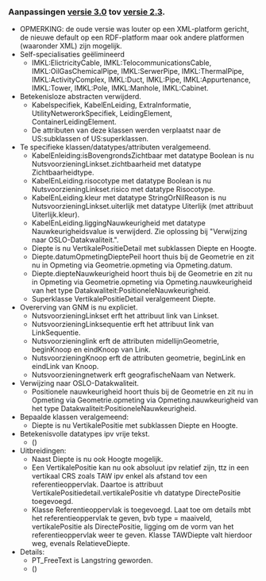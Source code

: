### Aanpassingen [versie 3.0](https://belgif.github.io/thematic/models/cable-pipe/) tov [versie 2.3](https://overheid.vlaanderen.be/help/file/1176/download?token=ndmVBd4y).
- OPMERKING: de oude versie was louter op een XML-platform gericht, de nieuwe default op een RDF-platform maar ook andere platformen (waaronder XML) zijn mogelijk.
- Self-specialisaties geëlimineerd
  - IMKL:ElictricityCable, IMKL:TelocommunicationsCable, IMKL:OilGasChemicalPipe, IMKL:SerwerPipe, IMKL:ThermalPipe, IMKL:ActivityComplex, IMKL:Duct, IMKL:Pipe, IMKL:Appurtenance, IMKL:Tower, IMKL:Pole, IMKL:Manhole, IMKL:Cabinet. 
- Betekenisloze abstracten verwijderd.
  - Kabelspecifiek, KabelEnLeiding, ExtraInformatie, UtilityNetwerorkSpecifiek, LeidingElement, ContainerLeidingElement.
  - De attributen van deze klassen werden verplaatst naar de US:subklassen of US:superklassen.
- Te specifieke klassen/datatypes/attributen veralgemeend.
  - KabelEnleiding:isBovengrondsZichtbaar met datatype Boolean is nu NutsvoorzieningLinkset.zichtbaarheid met datatype Zichtbaarheidtype.
  - KabelEnLeiding.risocotype met datatype Boolean is nu NutsvoorzieningLinkset.risico met datatype Risocotype.
  - KabelEnLeiding.kleur met datatype StringOrNilReason is nu NutsvoorzieningLinkset.uiterlijk met datatype Uiterlijk (met attribuut Uiterlijk.kleur).
  - KabelEnLeiding.liggingNauwkeurigheid met datatype Nauwkeurigheidsvalue is verwijderd. Zie oplossing bij "Verwijzing naar OSLO-Datakwaliteit.".
  - Diepte is nu VertikalePositieDetail met subklassen Diepte en Hoogte.
  - Diepte.datumOpmetingDieptePeil hoort thuis bij de Geometrie en zit nu in Opmeting via Geometrie.opmeting via Opmeting.datum.
  - Diepte.diepteNauwkeurigheid hoort thuis bij de Geometrie en zit nu in Opmeting via Geometrie.opmeting via Opmeting.nauwkeurigheid van het type Datakwaliteit:PositioneleNauwkeurigheid.
  -  Superklasse VertikalePositieDetail veralgemeent Diepte. 
- Overerving van GNM is nu expliciet.
  - NutsvoorzieningLinkset erft het attribuut link van Linkset.
  - NutsvoorzieningLinksequentie erft het attribuut link van LinkSequentie.
  - Nutsvoorzieninglink erft de attributen midellijnGeometrie, beginKnoop en eindKnoop van Link.
  - NutsvoorzieningKnoop erft de attributen geometrie, beginLink en eindLink van Knoop.
  - Nutsvoorzieningnetwerk erft geografischeNaam van Netwerk.
- Verwijzing naar OSLO-Datakwaliteit.
  - Positionele nauwkeurigheid hoort thuis bij de Geometrie en zit nu in Opmeting via Geometrie.opmeting via Opmeting.nauwkeurigheid van het type Datakwaliteit:PositioneleNauwkeurigheid.
- Bepaalde klassen veralgemeend:
  - Diepte is nu VertikalePositie met subklassen Diepte en Hoogte.
- Betekenisvolle datatypes ipv vrije tekst.
  - ()
- Uitbreidingen:
  - Naast Diepte is nu ook Hoogte mogelijk.
  - Een VertikalePositie kan nu ook absoluut ipv relatief zijn, ttz in een vertikaal CRS zoals TAW ipv enkel als afstand tov een referentieoppervlak. Daartoe is attribuut VertikalePositiedetail.vertikalePositie vh datatype DirectePositie toegevoegd.
  - Klasse Referentieoppervlak is toegevoegd. Laat toe om details mbt het referentieoppervlak te geven, bvb type = maaiveld, vertikalePositie als DirectePositie, ligging om de vorm van het referentieoppervlak weer te geven. Klasse TAWDiepte valt hierdoor weg, evenals RelatieveDiepte. 
- Details:
  - PT_FreeText is Langstring geworden.
  - ()

